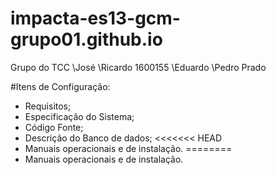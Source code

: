 # impacta-es13-gcm-grupo01.github.io
 Grupo do TCC
 \José
 \Ricardo	1600155
 \Eduardo
  \Pedro Prado

#Itens de Configuração:

- Requisitos;
- Especificação do Sistema;
- Código Fonte;
- Descrição do Banco de dados;
<<<<<<< HEAD
- Manuais operacionais e de instalação.
========
- Manuais operacionais e de instalação.
